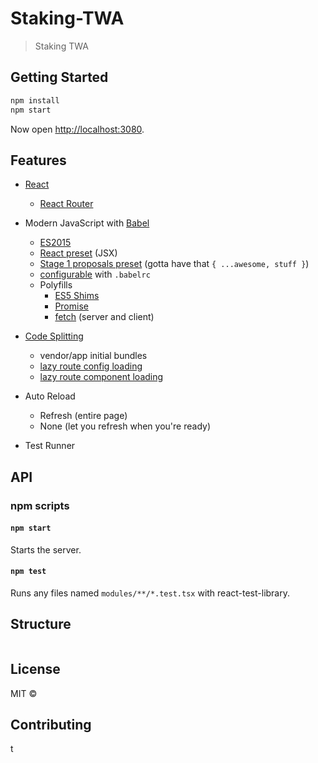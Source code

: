 # Staking-TWA

> Staking TWA 

## Getting Started

```sh
npm install
npm start
```

Now open [http://localhost:3080](http://localhost:3080).

## Features

-   [React][react]
    -   [React Router][router]
-   Modern JavaScript with [Babel][babel]

    -   [ES2015][es2015]
    -   [React preset][react-preset] (JSX)
    -   [Stage 1 proposals preset][stage1] (gotta have that `{ ...awesome, stuff }`)
    -   [configurable][babelrc] with `.babelrc`
    -   Polyfills
        -   [ES5 Shims][es5]
        -   [Promise][promise]
        -   [fetch][fetch] (server and client)

-   [Code Splitting][splitting]
    -   vendor/app initial bundles
    -   [lazy route config loading][lazy]
    -   [lazy route component loading][lazy]
-   Auto Reload
    -   Refresh (entire page)
    -   None (let you refresh when you're ready)
-   Test Runner

## API

### npm scripts

#### `npm start`

Starts the server.

#### `npm test`

Runs any files named `modules/**/*.test.tsx` with react-test-library.

## Structure

```tsx

```

## License

MIT © [](https://github.com/)

## Contributing

[ni]: /CONTRIBUTING.md
[express]: http://expressjs.com/
[document]: #TODO
[bundle-loader]: https://github.com/webpack/bundle-loader
[router]: https://github.com/reactjs/react-router
[hmr-server]: #hmr-server
[react]: https://facebook.github.io/react/
[babel]: https://babeljs.io/
[es2015]: https://babeljs.io/docs/learn-es2015/
[react-preset]: https://babeljs.io/docs/plugins/preset-react/
[stage1]: https://babeljs.io/docs/plugins/preset-stage-1/
[babelrc]: https://babeljs.io/docs/usage/babelrc/
[es5]: https://github.com/es-shims/es5-shim#shims
[promise]: https://github.com/stefanpenner/es6-promise
[fetch]: https://github.com/github/fetch
[express]: http://expressjs.com/
[serverroute]: #serverroute
[lazy]: #lazy
[documenttitle]: https://github.com/ryanflorence/react-title-component
[splitting]: https://webpack.github.io/docs/code-splitting.html
[hmr]: https://webpack.github.io/docs/hot-module-replacement-with-webpack.html
[loaders]: https://webpack.github.io/docs/loaders.html
[babel-loader]: https://github.com/babel/babel-loader
[cssmodules]: https://github.com/css-modules/css-modules
[jsonloader]: https://github.com/webpack/json-loader
[urlloader]: https://github.com/webpack/url-loader
[compression]: https://github.com/expressjs/compression
[uglify]: https://github.com/mishoo/UglifyJS2
[caching]: http://webpack.github.io/docs/long-term-caching.html
[urlloader]: https://github.com/webpack/url-loader
[karma]: https://karma-runner.github.io/0.13/index.html
[mocha]: https://mochajs.org/

t
